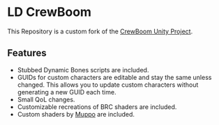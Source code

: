 # LD CrewBoom
This Repository is a custom fork of the [CrewBoom Unity Project](https://github.com/LunaCapra/CrewBoom).

## Features
* Stubbed Dynamic Bones scripts are included.
* GUIDs for custom characters are editable and stay the same unless changed. This allows you to update custom characters without generating a new GUID each time.
* Small QoL changes.
* Customizable recreations of BRC shaders are included.
* Custom shaders by [Muppo](https://github.com/Muppotronic) are included.
